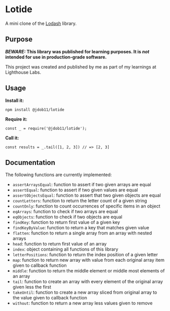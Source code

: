 # Lotide

A mini clone of the [Lodash](https://lodash.com) library.

## Purpose

**_BEWARE:_ This library was published for learning purposes. It is _not_ intended for use in production-grade software.**

This project was created and published by me as part of my learnings at Lighthouse Labs. 

## Usage

**Install it:**

`npm install @jdob11/lotide`

**Require it:**

`const _ = require('@jdob11/lotide');`

**Call it:**

`const results = _.tail([1, 2, 3]) // => [2, 3]`

## Documentation

The following functions are currently implemented:

* `assertArraysEqual`: function to assert if two given arrays are equal
* `assertEqual`: function to assert if two given values are equal
* `assertObjectsEqual`: function to assert that two given objects are equal
* `countLetters`: function to return the letter count of a given string
* `countOnly`: function to count occurrences of specific items in an object
* `eqArrays`: function to check if two arrays are equal
* `eqObjects`: function to check if two objects are equal
* `findKey`: function to return first value of a given key
* `findKeyByValue`: function to return a key that matches given value
* `flatten`: function to return a single array from an array with nested arrays
* `head`: function to return first value of an array
* `index`: object containing all functions of this library
* `letterPositions`: function to return the index position of a given letter
* `map`: function to return new array with value from each original array item given to callback function
* `middle`: function to return the middle element or middle most elements of an array
* `tail`: function to create an array with every element of the original array given less the first
* `takeUntil`: function to create a new array sliced from original array to the value given to callback function
* `without`: function to return a new array less values given to remove
